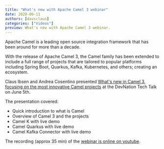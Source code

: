 ```yaml
---
title: "What's new with Apache Camel 3 webinar"
date: 2020-06-11
authors: [davsclaus]
categories: ["Videos"]
preview: What's new with Apache Camel 3 webinar.
---
```


Apache Camel is a leading open source integration framework that has been around for more than a decade.

With the release of Apache Camel 3, the Camel family has been extended to include a full range of projects
that are tailored to popular platforms including Spring Boot, Quarkus, Kafka, Kubernetes, and others;
creating an ecosystem.

Claus Ibsen and Andrea Cosentino presented 
[What's new in Camel 3, focusing on the most innovative Camel projects](https://www.youtube.com/watch?v=HS8fPyCkgyU) at the DevNation Tech Talk on June 5th.

The presentation covered:

- Quick introduction to what is Camel
- Overview of Camel 3 and the projects
- Camel K with live demo
- Camel Quarkus with live demo
- Camel Kafka Connector with live demo

The recording (approx 35 min) of the [webinar is online on youtube](https://www.youtube.com/watch?v=HS8fPyCkgyU). 

